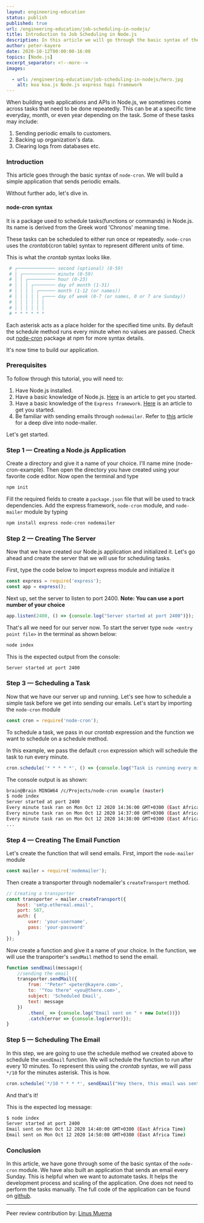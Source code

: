 ```yaml
---
layout: engineering-education
status: publish
published: true
url: /engineering-education/job-scheduling-in-nodejs/
title: Introduction to Job Scheduling in Node.js
description: In this article we will go through the basic syntax of the node-cron module. We will build a simple Node.js application that sends periodic emails.
author: peter-kayere
date: 2020-10-12T00:00:00-16:00
topics: [Node.js]
excerpt_separator: <!--more-->
images:

  - url: /engineering-education/job-scheduling-in-nodejs/hero.jpg
    alt: koa koa.js Node.js express hapi framework
---
```

When building web applications and APIs in Node.js, we sometimes come across tasks that need to be done repeatedly. This can be at a specific time everyday, month, or even year depending on the task. Some of these tasks may include:
<!--more-->
1. Sending periodic emails to customers.
2. Backing up organization's data.
3. Clearing logs from databases etc.

### Introduction
This article goes through the basic syntax of `node-cron`. We will build a simple application that sends periodic emails.

Without further ado, let's dive in.

#### node-cron syntax
It is a package used to schedule tasks(functions or commands) in Node.js. Its name is derived from the Greek word 'Chronos' meaning time.

These tasks can be scheduled to either run once or repeatedly.
`node-cron` uses the *crontab*(cron table) syntax to represent different units of time.

This is what the *crontab* syntax looks like.
```bash
 # ┌────────────── second (optional) (0-59)
 # │ ┌──────────── minute (0-59)
 # │ │ ┌────────── hour (0-23)
 # │ │ │ ┌──────── day of month (1-31)
 # │ │ │ │ ┌────── month (1-12 (or names))
 # │ │ │ │ │ ┌──── day of week (0-7 (or names, 0 or 7 are Sunday))
 # │ │ │ │ │ │
 # │ │ │ │ │ │
 # * * * * * *
```

Each asterisk acts as a place holder for the specified time units. By default the schedule method runs every minute when no values are passed. Check out [node-cron](https://www.npmjs.com/package/node-cron) package at npm for more syntax details.

It's now time to build our application.

### Prerequisites
To follow through this tutorial, you will need to:
1. Have Node.js installed.
2. Have a basic knowledge of Node.js. [Here](/engineering-education/history-of-nodejs/) is an article to get you started.
3. Have a basic knowledge of the `Express framework`. [Here](/engineering-education/express/) is an article to get you started.
4. Be familiar with sending emails through `nodemailer`. Refer to [this](/engineering-education/node-mailer/) article for a deep dive into node-mailer.

Let's get started.

### Step 1 — Creating a Node.js Application
Create a directory and give it a name of your choice. I'll name mine (node-cron-example). Then open the directory you have created using your favorite code editor. Now open the terminal and type

```bash
npm init
```

Fill the required fields to create a `package.json` file that will be used to track dependencies. Add the express framework, `node-cron` module, and `node-mailer` module by typing

```bash
npm install express node-cron nodemailer
```

### Step 2 — Creating The Server
Now that we have created our Node.js application and initialized it. Let's go ahead and create the server that we will use for scheduling tasks.

First, type the code below to import express module and initialize it

```JavaScript
const express = require('express');
const app = express();
```

Next up, set the server to listen to port 2400. **Note: You can use a port number of your choice**

```JavaScript
app.listen(2400, () => {console.log("Server started at port 2400")});
```

That's all we need for our server now. To start the server type `node <entry point file>` in the terminal as shown below:

```bash
node index
```

This is the expected output from the console:

```bash
Server started at port 2400
```

### Step 3 — Scheduling a Task
Now that we have our server up and running. Let's see how to schedule a simple task before we get into sending our emails. Let's start by importing the `node-cron` module

```JavaScript
const cron = require('node-cron');
```

To schedule a task, we pass in our *crontab* expression and the function we want to schedule on a schedule method.

In this example, we pass the default `cron` expression which will schedule the task to run every minute.

```JavaScript
cron.schedule('* * * * *', () => {console.log("Task is running every minute " + new Date())});
```

The console output is as shown:

```bash
brain@Brain MINGW64 /c/Projects/node-cron example (master)
$ node index
Server started at port 2400
Every minute task ran on Mon Oct 12 2020 14:36:00 GMT+0300 (East Africa Time)
Every minute task ran on Mon Oct 12 2020 14:37:00 GMT+0300 (East Africa Time)
Every minute task ran on Mon Oct 12 2020 14:38:00 GMT+0300 (East Africa Time)
...
```

### Step 4 — Creating The Email Function
Let's create the function that will send emails. First, import the `node-mailer` module

```JavaScript
const mailer = require('nodemailer');
```
Then create a transporter through nodemailer's `createTransport` method.
```Javascript
// Creating a transporter
const transporter = mailer.createTransport({
    host: 'smtp.ethereal.email',
    port: 587,
    auth: {
        user: 'your-username',
        pass: 'your-password'
    }
});
```

Now create a function and give it a name of your choice.
In the function, we will use the transporter's `sendMail` method to send the email.

```JavaScript
function sendEmail(message){
    //sending the email
    transporter.sendMail({
        from: '"Peter" <peter@kayere.com>',
        to: '"You there" <you@there.com>',
        subject: 'Scheduled Email',
        text: message
    })
        .then(_ => {console.log("Email sent on " + new Date())})
        .catch(error => {console.log(error)});
}
```

### Step 5 — Scheduling The Email
In this step, we are going to use the schedule method we created above to schedule the `sendEmail` function. We will schedule the function to run after every 10 minutes. To represent this using the *crontab* syntax, we will pass `*/10` for the minutes asterisk. This is how.

```JavaScript
cron.schedule('*/10 * * * *', sendEmail("Hey there, this email was sent to you automatically"));
```
And that's it!

This is the expected log message:

```bash
$ node index
Server started at port 2400
Email sent on Mon Oct 12 2020 14:40:00 GMT+0300 (East Africa Time)
Email sent on Mon Oct 12 2020 14:50:00 GMT+0300 (East Africa Time)
```

### Conclusion
In this article, we have gone through some of the basic syntax of the `node-cron` module. We have also built an application that sends an email every Sunday. This is helpful when we want to automate tasks. It helps the development process and scaling of the application. One does not need to perform the tasks manually. The full code of the application can be found on [github](https://github.com/kayere/node-cron-example.git).

---
Peer review contribution by: [Linus Muema](/engineering-education/authors/linus-muema/)
